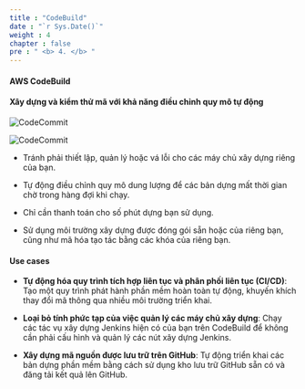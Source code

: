 ```yaml
---
title : "CodeBuild"
date : "`r Sys.Date()`"
weight : 4
chapter : false
pre : " <b> 4. </b> "
---
```


#### AWS CodeBuild

#### Xây dựng và kiểm thử mã với khả năng điều chỉnh quy mô tự động

![CodeCommit](/images/3-CodeBuild/0.png)

![CodeCommit](/images/Intro/2.png)

- Tránh phải thiết lập, quản lý hoặc vá lỗi cho các máy chủ xây dựng riêng của bạn.

- Tự động điều chỉnh quy mô dung lượng để các bản dựng mất thời gian chờ trong hàng đợi khi chạy.

- Chỉ cần thanh toán cho số phút dựng bạn sử dụng.

- Sử dụng môi trường xây dựng được đóng gói sẵn hoặc của riêng bạn, cũng như mã hóa tạo tác bằng các khóa của riêng bạn.

#### Use cases

- **Tự động hóa quy trình tích hợp liên tục và phân phối liên tục (CI/CD)**: Tạo một quy trình phát hành phần mềm hoàn toàn tự động, khuyến khích thay đổi mã thông qua nhiều môi trường triển khai.

- **Loại bỏ tính phức tạp của việc quản lý các máy chủ xây dựng**: Chạy các tác vụ xây dựng Jenkins hiện có của bạn trên CodeBuild để không cần phải cấu hình và quản lý các nút xây dựng Jenkins.

- **Xây dựng mã nguồn được lưu trữ trên GitHub**: Tự động triển khai các bản dựng phần mềm bằng cách sử dụng kho lưu trữ GitHub sẵn có và đăng tải kết quả lên GitHub.
